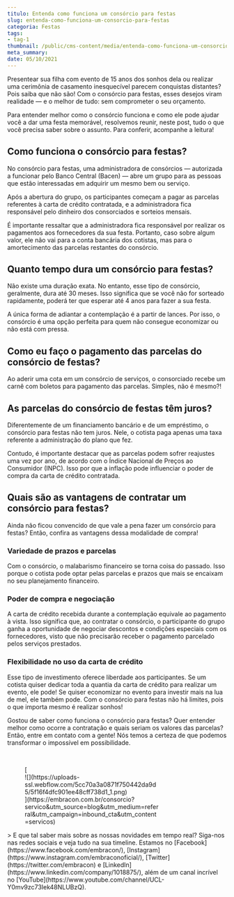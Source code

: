 ```yaml
---
titulo: Entenda como funciona um consórcio para festas
slug: entenda-como-funciona-um-consorcio-para-festas
categoria: Festas
tags:
- tag-1
thumbnail: /public/cms-content/media/entenda-como-funciona-um-consorcio-para-festas.jpg
meta_summary: 
date: 05/10/2021
---
```

Presentear sua filha com evento de 15 anos dos sonhos dela ou realizar uma cerimônia de casamento inesquecível parecem conquistas distantes? Pois saiba que não são! Com o consórcio para festas, esses desejos viram realidade — e o melhor de tudo: sem comprometer o seu orçamento.

Para entender melhor como o consórcio funciona e como ele pode ajudar você a dar uma festa memorável, resolvemos reunir, neste post, tudo o que você precisa saber sobre o assunto. Para conferir, acompanhe a leitura!

Como funciona o consórcio para festas?
--------------------------------------

No consórcio para festas, uma administradora de consórcios — autorizada a funcionar pelo Banco Central (Bacen) — abre um grupo para as pessoas que estão interessadas em adquirir um mesmo bem ou serviço.

Após a abertura do grupo, os participantes começam a pagar as parcelas referentes à carta de crédito contratada, e a administradora fica responsável pelo dinheiro dos consorciados e sorteios mensais.

É importante ressaltar que a administradora fica responsável por realizar os pagamentos aos fornecedores da sua festa. Portanto, caso sobre algum valor, ele não vai para a conta bancária dos cotistas, mas para o amortecimento das parcelas restantes do consórcio.

Quanto tempo dura um consórcio para festas?
-------------------------------------------

Não existe uma duração exata. No entanto, esse tipo de consórcio, geralmente, dura até 30 meses. Isso significa que se você não for sorteado rapidamente, poderá ter que esperar até 4 anos para fazer a sua festa.

A única forma de adiantar a contemplação é a partir de lances. Por isso, o consórcio é uma opção perfeita para quem não consegue economizar ou não está com pressa.

Como eu faço o pagamento das parcelas do consórcio de festas?
-------------------------------------------------------------

Ao aderir uma cota em um consórcio de serviços, o consorciado recebe um carnê com boletos para pagamento das parcelas. Simples, não é mesmo?!

As parcelas do consórcio de festas têm juros?
---------------------------------------------

Diferentemente de um financiamento bancário e de um empréstimo, o consórcio para festas não tem juros. Nele, o cotista paga apenas uma taxa referente a administração do plano que fez.

Contudo, é importante destacar que as parcelas podem sofrer reajustes uma vez por ano, de acordo com o Índice Nacional de Preços ao Consumidor (INPC). Isso por que a inflação pode influenciar o poder de compra da carta de crédito contratada.

Quais são as vantagens de contratar um consórcio para festas?
-------------------------------------------------------------

Ainda não ficou convencido de que vale a pena fazer um consórcio para festas? Então, confira as vantagens dessa modalidade de compra!

### Variedade de prazos e parcelas

Com o consórcio, o malabarismo financeiro se torna coisa do passado. Isso porque o cotista pode optar pelas parcelas e prazos que mais se encaixam no seu planejamento financeiro.

### Poder de compra e negociação

A carta de crédito recebida durante a contemplação equivale ao pagamento à vista. Isso significa que, ao contratar o consórcio, o participante do grupo ganha a oportunidade de negociar descontos e condições especiais com os fornecedores, visto que não precisarão receber o pagamento parcelado pelos serviços prestados.

### Flexibilidade no uso da carta de crédito

Esse tipo de investimento oferece liberdade aos participantes. Se um cotista quiser dedicar toda a quantia da carta de crédito para realizar um evento, ele pode! Se quiser economizar no evento para investir mais na lua de mel, ele também pode. Com o consórcio para festas não há limites, pois o que importa mesmo é realizar sonhos!

Gostou de saber como funciona o consórcio para festas? Quer entender melhor como ocorre a contratação e quais seriam os valores das parcelas? Então, entre em contato com a gente! Nós temos a certeza de que podemos transformar o impossível em possibilidade.

‍

<figure class="w-richtext-figure-type-image w-richtext-align-center" style="max-width:310px">[<div>![](https://uploads-ssl.webflow.com/5cc70a3a0871f750442da9d5/5f16f4dfc901ee48cff738d1_1.png)</div>](https://embracon.com.br/consorcio?servico&utm_source=blog&utm_medium=referral&utm_campaign=inbound_cta&utm_content=servicos)</figure>> E que tal saber mais sobre as nossas novidades em tempo real? Siga-nos nas redes sociais e veja tudo na sua timeline. Estamos no [Facebook](https://www.facebook.com/embracon/), [Instagram](https://www.instagram.com/embraconoficial/), [Twitter](https://twitter.com/embracon) e [LinkedIn](https://www.linkedin.com/company/1018875/), além de um canal incrível no [YouTube](https://www.youtube.com/channel/UCL-Y0mv9zc73Iek48NLUBzQ).
